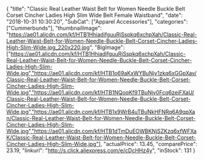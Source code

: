 {
	"title": "Classic Real Leather Waist Belt for Women Needle Buckle Belt Corset Cincher Ladies High Slim Wide Belt Female Waistband",
	"date": "2018-10-31 10:30:20",
	"SubCat": ["Apparel Accessories"],
	"categories": ["Cummerbunds"],
	"thumbnailImage": "https://ae01.alicdn.com/kf/HTB1HhiadjfguuRjSspkq6xchpXah/Classic-Real-Leather-Waist-Belt-for-Women-Needle-Buckle-Belt-Corset-Cincher-Ladies-High-Slim-Wide.jpg_220x220.jpg",
	"BigImage": ["https://ae01.alicdn.com/kf/HTB1HhiadjfguuRjSspkq6xchpXah/Classic-Real-Leather-Waist-Belt-for-Women-Needle-Buckle-Belt-Corset-Cincher-Ladies-High-Slim-Wide.jpg","https://ae01.alicdn.com/kf/HTB1o69aKxWYBuNjy1zkq6xGGpXav/Classic-Real-Leather-Waist-Belt-for-Women-Needle-Buckle-Belt-Corset-Cincher-Ladies-High-Slim-Wide.jpg","https://ae01.alicdn.com/kf/HTB1NQoqKf9TBuNjy0Fcq6zeiFXaU/Classic-Real-Leather-Waist-Belt-for-Women-Needle-Buckle-Belt-Corset-Cincher-Ladies-High-Slim-Wide.jpg","https://ae01.alicdn.com/kf/HTB1x9WrB4uTBuNkHFNRq6A9qpXan/Classic-Real-Leather-Waist-Belt-for-Women-Needle-Buckle-Belt-Corset-Cincher-Ladies-High-Slim-Wide.jpg","https://ae01.alicdn.com/kf/HTB1dTmDuEOWBKNjSZKzq6xfWFXaK/Classic-Real-Leather-Waist-Belt-for-Women-Needle-Buckle-Belt-Corset-Cincher-Ladies-High-Slim-Wide.jpg"],
	"actualPrice": 13.45,
	"comparePrice": 23.19,
	"linkurl": "http://s.click.aliexpress.com/e/cDcHHz4y",
	"inStock": 131
}
